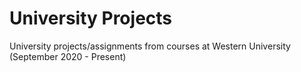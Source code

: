 # University Projects
 University projects/assignments from courses at Western University (September 2020 - Present)

